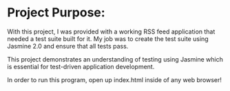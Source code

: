 # Project Purpose:

With this project, I was provided with a working RSS feed application that needed a test suite built for it. My job was to create the test suite using Jasmine 2.0 and ensure that all tests pass.

This project demonstrates an understanding of testing using Jasmine which is essential for test-driven application development.

In order to run this program, open up index.html inside of any web browser!
